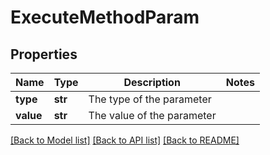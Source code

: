 # ExecuteMethodParam

## Properties
Name | Type | Description | Notes
------------ | ------------- | ------------- | -------------
**type** | **str** | The type of the parameter | 
**value** | **str** | The value of the parameter | 

[[Back to Model list]](../README.md#documentation-for-models) [[Back to API list]](../README.md#documentation-for-api-endpoints) [[Back to README]](../README.md)


